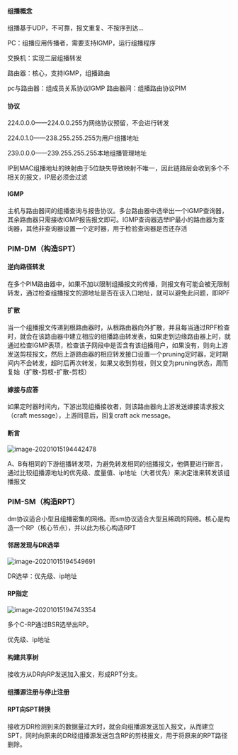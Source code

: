 #### 组播概念

组播基于UDP，不可靠，报文重复、不按序到达...

PC：组播应用传播者，需要支持IGMP，运行组播程序

交换机：实现二层组播转发

路由器：核心，支持IGMP，组播路由

pc与路由器：组成员关系协议IGMP 路由器间：组播路由协议PIM

#### 协议

224.0.0.0——224.0.0.255为网络协议预留，不会进行转发

224.0.1.0——238.255.255.255为用户组播地址

239.0.0.0——239.255.255.255本地组播管理地址

IP到MAC组播地址的映射由于5位缺失导致映射不唯一，因此链路层会收到多个不相关的报文，IP层必须会过滤

#### IGMP

主机与路由器间的组播查询与报告协议。多台路由器中选举出一个IGMP查询器，其余路由器只需接收IGMP报告报文即可。IGMP查询器选举IP最小的路由器为查询器，其他非查询器设置一个定时器，用于检验查询器是否还存活

### PIM-DM（构造SPT）

#### 逆向路径转发

在多个PIM路由器中，如果不加以限制组播报文的传播，则报文有可能会被无限制转发，通过检查组播报文的源地址是否在该入口地址，就可以避免此问题，即RPF

#### 扩散

当一个组播报文传递到根路由器时，从根路由器向外扩散，并且每当通过RPF检查时，就会在该路由器中建立相应的组播路由转发表，如果走到边缘路由器上时，就通过检查IGMP表项，检查该子网段中是否含有该组播用户，如果没有，则向上游发送剪枝报文，然后上游路由器的相应转发接口设置一个pruning定时器，定时期间内不会转发，超时后再次转发，如果又收到剪枝，则又变为pruning状态，周而复始（扩散-剪枝-扩散-剪枝）

#### 嫁接与应答

如果定时器时间内，下游出现组播接收者，则该路由器向上游发送嫁接请求报文（craft message），上游同意后，回复craft ack message。

#### 断言

![image-20201015194442478](https://imagebag.oss-cn-chengdu.aliyuncs.com/img/image-20201015194442478.png)

A、B有相同的下游组播转发项，为避免转发相同的组播报文，他俩要进行断言，通过比较组播源地址的优先级、度量值、ip地址（大者优先）来决定谁来转发该组播报文

### PIM-SM（构造RPT）

dm协议适合小型且组播密集的网络。而sm协议适合大型且稀疏的网络。核心是构造一个RP（核心节点），并以此为核心构造RPT

#### 邻居发现与DR选举

![image-20201015194549691](https://imagebag.oss-cn-chengdu.aliyuncs.com/img/image-20201015194549691.png)

DR选举：优先级、ip地址

#### RP指定

![image-20201015194743354](https://imagebag.oss-cn-chengdu.aliyuncs.com/img/image-20201015194743354.png)

多个C-RP通过BSR选举出RP。

优先级、ip地址

#### 构建共享树

接收方从DR向RP发送加入报文，形成RPT分支。

#### 组播源注册与停止注册

#### RPT向SPT转换

接收方DR检测到来的数据量过大时，就会向组播源发送加入报文，从而建立SPT，同时向原来的DR经组播源发送包含RP的剪枝报文，用于将原来的RPT路径删除。